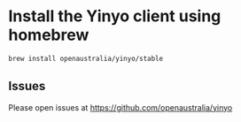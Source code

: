 # Install the Yinyo client using homebrew

```sh
brew install openaustralia/yinyo/stable
```

## Issues
Please open issues at https://github.com/openaustralia/yinyo


